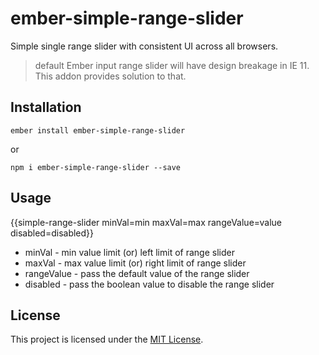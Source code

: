 ember-simple-range-slider
==============================================================================

Simple single range slider with consistent UI across all browsers.

> default Ember input range slider will have design breakage in IE 11. This addon provides solution to that.

Installation
------------------------------------------------------------------------------

```
ember install ember-simple-range-slider
```

or

```
npm i ember-simple-range-slider --save
```


Usage
------------------------------------------------------------------------------

{{simple-range-slider minVal=min maxVal=max rangeValue=value disabled=disabled}}

- minVal - min value limit (or) left limit of range slider
- maxVal - max value limit (or) right limit of range slider
- rangeValue - pass the default value of the range slider
- disabled - pass the boolean value to disable the range slider


License
------------------------------------------------------------------------------

This project is licensed under the [MIT License](LICENSE.md).
